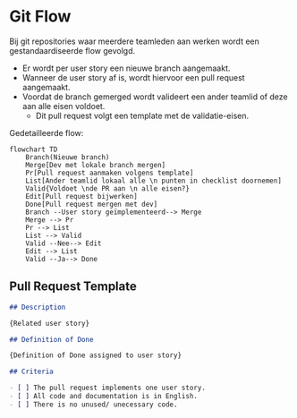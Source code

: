 # Git Flow

Bij git repositories waar meerdere teamleden aan werken wordt een gestandaardiseerde flow gevolgd.

- Er wordt per user story een nieuwe branch aangemaakt.
- Wanneer de user story af is, wordt hiervoor een pull request aangemaakt.
- Voordat de branch gemerged wordt valideert een ander teamlid of deze aan alle eisen voldoet.
  - Dit pull request volgt een template met de validatie-eisen.

Gedetailleerde flow:

```mermaid
flowchart TD
    Branch(Nieuwe branch)
    Merge[Dev met lokale branch mergen]
    Pr[Pull request aanmaken volgens template]
    List[Ander teamlid lokaal alle \n punten in checklist doornemen]
    Valid{Voldoet \nde PR aan \n alle eisen?}
    Edit[Pull request bijwerken]
    Done[Pull request mergen met dev]
    Branch --User story geïmplementeerd--> Merge
    Merge --> Pr
    Pr --> List
    List --> Valid
    Valid --Nee--> Edit
    Edit --> List
    Valid --Ja--> Done
```

## Pull Request Template

```md
## Description

{Related user story}

## Definition of Done

{Definition of Done assigned to user story}

## Criteria

- [ ] The pull request implements one user story.
- [ ] All code and documentation is in English.
- [ ] There is no unused/ unecessary code.
```